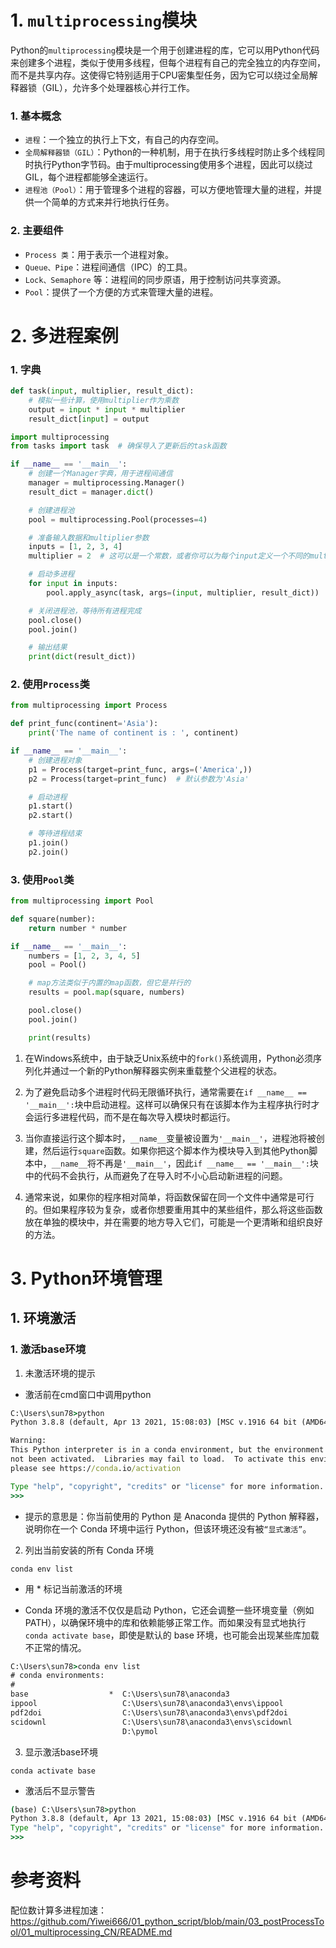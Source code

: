 # 1. `multiprocessing`模块


Python的`multiprocessing`模块是一个用于创建进程的库，它可以用Python代码来创建多个进程，类似于使用多线程，但每个进程有自己的完全独立的内存空间，而不是共享内存。这使得它特别适用于CPU密集型任务，因为它可以绕过全局解释器锁（GIL），允许多个处理器核心并行工作。

### 1. 基本概念

- `进程`：一个独立的执行上下文，有自己的内存空间。
- `全局解释器锁（GIL）`：Python的一种机制，用于在执行多线程时防止多个线程同时执行Python字节码。由于multiprocessing使用多个进程，因此可以绕过GIL，每个进程都能够全速运行。
- `进程池（Pool）`：用于管理多个进程的容器，可以方便地管理大量的进程，并提供一个简单的方式来并行地执行任务。


### 2. 主要组件

- `Process 类`：用于表示一个进程对象。
- `Queue、Pipe`：进程间通信（IPC）的工具。
- `Lock、Semaphore` 等：进程间的同步原语，用于控制访问共享资源。
- `Pool`：提供了一个方便的方式来管理大量的进程。






# 2. 多进程案例


### 1. 字典

```py
def task(input, multiplier, result_dict):
    # 模拟一些计算，使用multiplier作为乘数
    output = input * input * multiplier
    result_dict[input] = output
```



```py
import multiprocessing
from tasks import task  # 确保导入了更新后的task函数

if __name__ == '__main__':
    # 创建一个Manager字典，用于进程间通信
    manager = multiprocessing.Manager()
    result_dict = manager.dict()

    # 创建进程池
    pool = multiprocessing.Pool(processes=4)

    # 准备输入数据和multiplier参数
    inputs = [1, 2, 3, 4]
    multiplier = 2  # 这可以是一个常数，或者你可以为每个input定义一个不同的multiplier

    # 启动多进程
    for input in inputs:
        pool.apply_async(task, args=(input, multiplier, result_dict))

    # 关闭进程池，等待所有进程完成
    pool.close()
    pool.join()

    # 输出结果
    print(dict(result_dict))
```


### 2. 使用`Process`类


```py
from multiprocessing import Process

def print_func(continent='Asia'):
    print('The name of continent is : ', continent)

if __name__ == '__main__':
    # 创建进程对象
    p1 = Process(target=print_func, args=('America',))
    p2 = Process(target=print_func)  # 默认参数为'Asia'

    # 启动进程
    p1.start()
    p2.start()

    # 等待进程结束
    p1.join()
    p2.join()
```




### 3. 使用`Pool`类

```py
from multiprocessing import Pool

def square(number):
    return number * number

if __name__ == '__main__':
    numbers = [1, 2, 3, 4, 5]
    pool = Pool()

    # map方法类似于内置的map函数，但它是并行的
    results = pool.map(square, numbers)

    pool.close()
    pool.join()

    print(results)
```

1. 在Windows系统中，由于缺乏Unix系统中的`fork()`系统调用，Python必须序列化并通过一个新的Python解释器实例来重载整个父进程的状态。

2. 为了避免启动多个进程时代码无限循环执行，通常需要在`if __name__ == '__main__':`块中启动进程。这样可以确保只有在该脚本作为主程序执行时才会运行多进程代码，而不是在每次导入模块时都运行。

3. 当你直接运行这个脚本时，`__name__`变量被设置为`'__main__'`，进程池将被创建，然后运行`square`函数。如果你把这个脚本作为模块导入到其他Python脚本中，`__name__`将不再是`'__main__'`，因此`if __name__ == '__main__':`块中的代码不会执行，从而避免了在导入时不小心启动新进程的问题。

4. 通常来说，如果你的程序相对简单，将函数保留在同一个文件中通常是可行的。但如果程序较为复杂，或者你想要重用其中的某些组件，那么将这些函数放在单独的模块中，并在需要的地方导入它们，可能是一个更清晰和组织良好的方法。


# 3. Python环境管理

## 1. 环境激活

### 1. 激活base环境

1. 未激活环境的提示

- 激活前在cmd窗口中调用python

```cmd
C:\Users\sun78>python
Python 3.8.8 (default, Apr 13 2021, 15:08:03) [MSC v.1916 64 bit (AMD64)] :: Anaconda, Inc. on win32

Warning:
This Python interpreter is in a conda environment, but the environment has
not been activated.  Libraries may fail to load.  To activate this environment
please see https://conda.io/activation

Type "help", "copyright", "credits" or "license" for more information.
>>>
```

- 提示的意思是：你当前使用的 Python 是 Anaconda 提供的 Python 解释器，说明你在一个 Conda 环境中运行 Python，但该环境还没有被`“显式激活”`。



2. 列出当前安装的所有 Conda 环境

```
conda env list
```

- 用 * 标记当前激活的环境

- Conda 环境的激活不仅仅是启动 Python，它还会调整一些环境变量（例如 PATH），以确保环境中的库和依赖能够正常工作。而如果没有显式地执行 `conda activate base`，即使是默认的 base 环境，也可能会出现某些库加载不正常的情况。

```cmd
C:\Users\sun78>conda env list
# conda environments:
#
base                  *  C:\Users\sun78\anaconda3
ippool                   C:\Users\sun78\anaconda3\envs\ippool
pdf2doi                  C:\Users\sun78\anaconda3\envs\pdf2doi
scidownl                 C:\Users\sun78\anaconda3\envs\scidownl
                         D:\pymol
```


3. 显示激活base环境

```
conda activate base
```

- 激活后不显示警告

```cmd
(base) C:\Users\sun78>python
Python 3.8.8 (default, Apr 13 2021, 15:08:03) [MSC v.1916 64 bit (AMD64)] :: Anaconda, Inc. on win32
Type "help", "copyright", "credits" or "license" for more information.
>>>
```





# 参考资料

配位数计算多进程加速：https://github.com/Yiwei666/01_python_script/blob/main/03_postProcessTool/01_multiprocessing_CN/README.md





